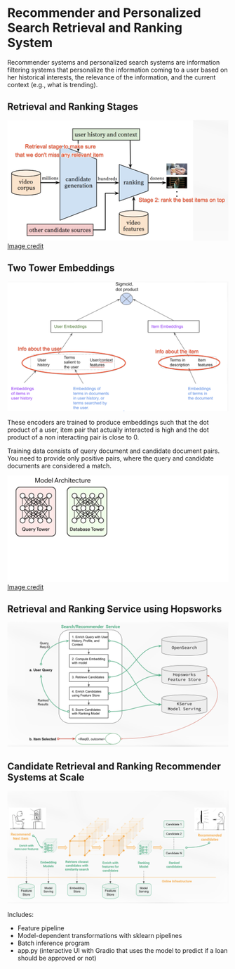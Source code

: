 # Recommender and Personalized Search Retrieval and Ranking System

Recommender systems and personalized search systems are information filtering systems that personalize the information coming to a user based on her historical interests, the relevance of the information, and the current context (e.g., what is trending).

## Retrieval and Ranking Stages
![retrieval_and_ranking_stages](images/retrieval_and_ranking_stages.png)
[Image credit](https://www.linkedin.com/pulse/personalized-recommendations-iii-user-feedback-gaurav-chakravorty)

## Two Tower Embeddings
![two_tower_embeddings](images/two_tower_embeddings.png)

These encoders are trained to produce embeddings such that the dot product of a user, item pair that actually interacted is high and the dot product of a non interacting pair is close to 0.

Training data consists of query document and candidate document pairs. You need to provide only positive pairs, where the query and candidate documents are considered a match.

![embed_the_two_towers](images/ScaNN_tom_export.gif)
[Image credit](https://cloud.google.com/blog/products/ai-machine-learning/vertex-matching-engine-blazing-fast-and-massively-scalable-nearest-neighbor-search)

## Retrieval and Ranking Service using Hopsworks
![rec_sys_hopsworks](images/rec_sys_hopsworks.png)

## Candidate Retrieval and Ranking Recommender Systems at Scale
![rec_sys_hopsworks_detailed](images/rec_sys_hopsworks_detailed.png)

Includes:

 * Feature pipeline
 * Model-dependent transformations with sklearn pipelines
 * Batch inference program
 * app.py (interactive UI with Gradio that uses the model to predict if a loan should be approved or not)

